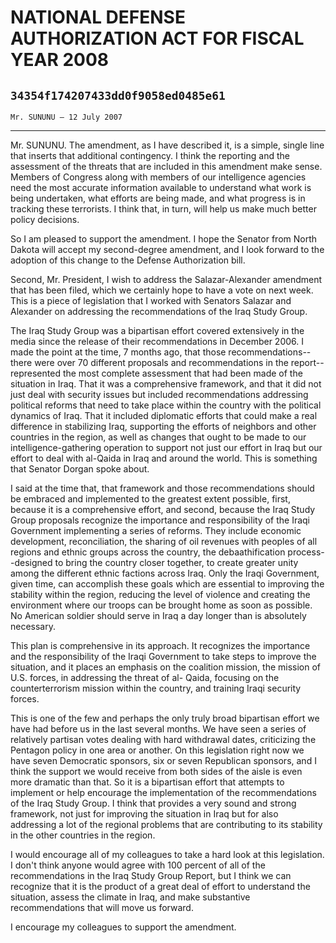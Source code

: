 # NATIONAL DEFENSE AUTHORIZATION ACT FOR FISCAL YEAR 2008
## `34354f174207433dd0f9058ed0485e61`
`Mr. SUNUNU — 12 July 2007`

---


Mr. SUNUNU. The amendment, as I have described it, is a simple, 
single line that inserts that additional contingency. I think the 
reporting and the assessment of the threats that are included in this 
amendment make sense. Members of Congress along with members of our 
intelligence agencies need the most accurate information available to 
understand what work is being undertaken, what efforts are being made, 
and what progress is in tracking these terrorists. I think that, in 
turn, will help us make much better policy decisions.

So I am pleased to support the amendment. I hope the Senator from 
North Dakota will accept my second-degree amendment, and I look forward 
to the adoption of this change to the Defense Authorization bill.

Second, Mr. President, I wish to address the Salazar-Alexander 
amendment that has been filed, which we certainly hope to have a vote 
on next week. This is a piece of legislation that I worked with 
Senators Salazar and Alexander on addressing the recommendations of the 
Iraq Study Group.

The Iraq Study Group was a bipartisan effort covered extensively in 
the media since the release of their recommendations in December 2006. 
I made the point at the time, 7 months ago, that those 
recommendations--there were over 70 different proposals and 
recommendations in the report--represented the most complete assessment 
that had been made of the situation in Iraq. That it was a 
comprehensive framework, and that it did not just deal with security 
issues but included recommendations addressing political reforms that 
need to take place within the country with the political dynamics of 
Iraq. That it included diplomatic efforts that could make a real 
difference in stabilizing Iraq, supporting the efforts of neighbors and 
other countries in the region, as well as changes that ought to be made 
to our intelligence-gathering operation to support not just our effort 
in Iraq but our effort to deal with al-Qaida in Iraq and around the 
world. This is something that Senator Dorgan spoke about.

I said at the time that, that framework and those recommendations 
should be embraced and implemented to the greatest extent possible, 
first, because it is a comprehensive effort, and second, because the 
Iraq Study Group proposals recognize the importance and responsibility 
of the Iraqi Government implementing a series of reforms. They include 
economic development, reconciliation, the sharing of oil revenues with 
peoples of all regions and ethnic groups across the country, the 
debaathification process--designed to bring the country closer 
together, to create greater unity among the different ethnic factions 
across Iraq. Only the Iraqi Government, given time, can accomplish 
these goals which are essential to improving the stability within the 
region, reducing the level of violence and creating the environment 
where our troops can be brought home as soon as possible. No American 
soldier should serve in Iraq a day longer than is absolutely necessary.

This plan is comprehensive in its approach. It recognizes the 
importance and the responsibility of the Iraqi Government to take steps 
to improve the situation, and it places an emphasis on the coalition 
mission, the mission of U.S. forces, in addressing the threat of al-
Qaida, focusing on the counterterrorism mission within the country, and 
training Iraqi security forces.

This is one of the few and perhaps the only truly broad bipartisan 
effort we have had before us in the last several months. We have seen a 
series of relatively partisan votes dealing with hard withdrawal dates, 
criticizing the Pentagon policy in one area or another. On this 
legislation right now we have seven Democratic sponsors, six or seven 
Republican sponsors, and I think the support we would receive from both 
sides of the aisle is even more dramatic than that. So it is a 
bipartisan effort that attempts to implement or help encourage the 
implementation of the recommendations of the Iraq Study Group. I think 
that provides a very sound and strong framework, not just for improving 
the situation in Iraq but for also addressing a lot of the regional 
problems that are contributing to its stability in the other countries 
in the region.


I would encourage all of my colleagues to take a hard look at this 
legislation. I don't think anyone would agree with 100 percent of all 
of the recommendations in the Iraq Study Group Report, but I think we 
can recognize that it is the product of a great deal of effort to 
understand the situation, assess the climate in Iraq, and make 
substantive recommendations that will move us forward.

I encourage my colleagues to support the amendment.
